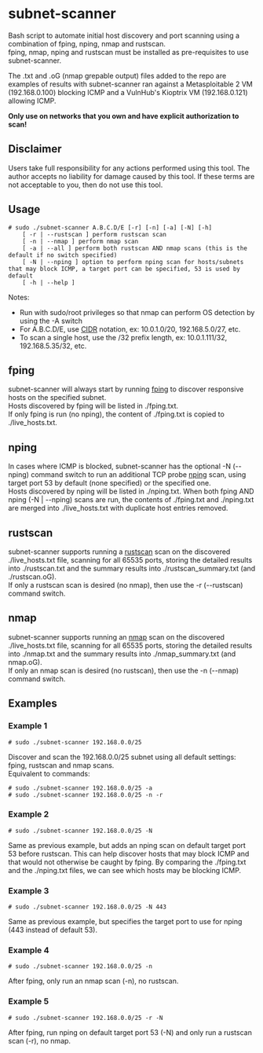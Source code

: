 # subnet-scanner
Bash script to automate initial host discovery and port scanning using a combination of fping, nping, nmap and rustscan.  
fping, nmap, nping and rustscan must be installed as pre-requisites to use subnet-scanner.  

The .txt and .oG (nmap grepable output) files added to the repo are examples of results with subnet-scanner ran against a Metasploitable 2 VM (192.168.0.100) blocking ICMP and a VulnHub's Kioptrix VM (192.168.0.121) allowing ICMP.  

**Only use on networks that you own and have explicit authorization to scan!**  

## Disclaimer
Users take full responsibility for any actions performed using this tool.  The author accepts no liability for damage caused by this tool.  If these terms are not acceptable to you, then do not use this tool.  

## Usage  
```text
# sudo ./subnet-scanner A.B.C.D/E [-r] [-n] [-a] [-N] [-h]  
	[ -r | --rustscan ] perform rustscan scan  
	[ -n | --nmap ] perform nmap scan  
	[ -a | --all ] perform both rustscan AND nmap scans (this is the default if no switch specified)  
	[ -N | --nping ] option to perform nping scan for hosts/subnets that may block ICMP, a target port can be specified, 53 is used by default  
	[ -h | --help ]  
```

Notes:  
* Run with sudo/root privileges so that nmap can perform OS detection by using the -A switch  
* For A.B.C.D/E, use [CIDR](https://en.wikipedia.org/wiki/Classless_Inter-Domain_Routing#CIDR_notation) notation, ex: 10.0.1.0/20, 192.168.5.0/27, etc.  
* To scan a single host, use the /32 prefix length, ex: 10.0.1.111/32, 192.168.5.35/32, etc.  

## fping
subnet-scanner will always start by running [fping](https://fping.org/) to discover responsive hosts on the specified subnet.  
Hosts discovered by fping will be listed in ./fping.txt.  
If only fping is run (no nping), the content of ./fping.txt is copied to ./live_hosts.txt.  

## nping
In cases where ICMP is blocked, subnet-scanner has the optional -N (--nping) command switch to run an additional TCP probe [nping](https://nmap.org/nping/) scan, using target port 53 by default (none specified) or the specified one.  
Hosts discovered by nping will be listed in ./nping.txt.
When both fping AND nping (-N | --nping) scans are run, the contents of ./fping.txt and ./nping.txt are merged into ./live_hosts.txt with duplicate host entries removed.  
## rustscan
subnet-scanner supports running a [rustscan](https://rustscan.github.io/RustScan/) scan on the discovered ./live_hosts.txt file, scanning for all 65535 ports, storing the detailed results into ./rustscan.txt and the summary results into ./rustscan_summary.txt (and ./rustscan.oG).  
If only a rustscan scan is desired (no nmap), then use the -r (--rustscan) command switch.  

## nmap
subnet-scanner supports running an [nmap](https://nmap.org/) scan on the discovered ./live_hosts.txt file, scanning for all 65535 ports, storing the detailed results into ./nmap.txt and the summary results into ./nmap_summary.txt (and nmap.oG).  
If only an nmap scan is desired (no rustscan), then use the -n (--nmap) command switch. 

## Examples
### Example 1
```text
# sudo ./subnet-scanner 192.168.0.0/25  
```
Discover and scan the 192.168.0.0/25 subnet using all default settings: fping, rustscan and nmap scans.  
Equivalent to commands:  
```text
# sudo ./subnet-scanner 192.168.0.0/25 -a  
# sudo ./subnet-scanner 192.168.0.0/25 -n -r  
```
### Example 2
```text
# sudo ./subnet-scanner 192.168.0.0/25 -N  
```	
Same as previous example, but adds an nping scan on default target port 53 before rustscan. This can help discover hosts that may block ICMP and that would not otherwise be caught by fping. By comparing the ./fping.txt and the ./nping.txt files, we can see which hosts may be blocking ICMP.  

### Example 3
```text
# sudo ./subnet-scanner 192.168.0.0/25 -N 443  
```
Same as previous example, but specifies the target port to use for nping (443 instead of default 53).  

### Example 4
```text
# sudo ./subnet-scanner 192.168.0.0/25 -n  
```	
After fping, only run an nmap scan (-n), no rustscan.  

### Example 5
```text
# sudo ./subnet-scanner 192.168.0.0/25 -r -N  
```	
After fping, run nping on default target port 53 (-N) and only run a rustscan scan (-r), no nmap.